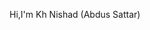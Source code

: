  Hi,I'm Kh Nishad (Abdus Sattar)

<!--
**KhNishad/KhNishad** is a ✨ _special_ ✨ repository because its `README.md` (this file) appears on your GitHub profile.

Here are some ideas to get you started:

 🔭 I’m currently working on Everexpert Info System
 🌱 I’m currently learning nestjs , react js, react native and next js
 💬 Ask me about anything on the following topics or anything
 📫 How to reach me: mail,facebook(https://www.facebook.com/kh.nishad.9/)
 
https://github-readme-stats.vercel.app/api?username=KhNishad
